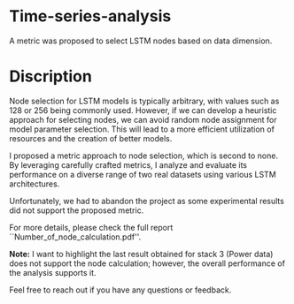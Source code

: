 # Time-series-analysis
A metric was proposed to select LSTM nodes based on data dimension.

# Discription
Node selection for LSTM models is typically arbitrary, with values such as 128 or 256 being commonly used. However, if we can develop a heuristic approach for selecting nodes, we can avoid random node assignment for model parameter selection. This will lead to a more efficient utilization of resources and the creation of better models.

I proposed a metric approach to node selection, which is second to none. By leveraging carefully crafted metrics, I analyze and evaluate its performance on a diverse range of two real datasets using various LSTM architectures.

Unfortunately, we had to abandon the project as some experimental results did not support the proposed metric. 

For more details, please check the full report ``Number_of_node_calculation.pdf''.

**Note:** I want to highlight the last result obtained for stack 3 (Power data) does not support the node calculation; however, the overall performance of the analysis supports it.

Feel free to reach out if you have any questions or feedback.
